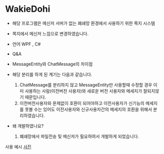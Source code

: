 # WakieDohi

- 해당 프로그램은 메신저 서버가 없는 폐쇄망 환경에서 사용하기 위한 쪽지 시스템
- 쪽지에서 메신저 느낌으로 변경하였습니다.

- 언어 WPF , C#

- Q&A
- MessageEntity와 ChatMessage의 차이점
- 해당 분리를 하게 된 계기는 다음과 같습니다.
   1. ChatMessage를 분리하지 않고 MessageEntity만 사용할때 수정할 경우 이미 사용하는 사람(이전버전 사용자)와 새로운 버전 사용자와 메세지가 잘되지않기 때문입니다.
   2. 이전버전사용자와 문제없이 호환이 되어야하고 이전사용자가 신기능의 메세지를 못볼 수는 있어도 이전사용자와 신규사용자간의 메세지의 호환을 위해서 분리하였습니다.

- 왜 개발하였나요?
   1. 폐쇄망에서 파일전송 및 메신저가 필요하여서 개발하게 되었습니다.

사용 예시 
[사진](./Photo/)
